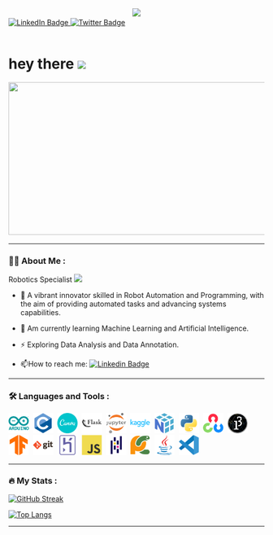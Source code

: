 <div id="header" align="center">
  <img src="https://media.giphy.com/media/paTz7UZbPfTZFRYnnB/giphy.gif" width="100"/>                                                                      </div>
                                                                                  
<div id="badges">
  <a href="https://www.linkedin.com/in/nancy-maina-083594182/">
    <img src="https://img.shields.io/badge/LinkedIn-blue?style=for-the-badge&logo=linkedin&logoColor=white" alt="LinkedIn Badge"/>
  </a>
  <a href="https://twitter.com/nancy_maina">
    <img src="https://img.shields.io/badge/Twitter-blue?style=for-the-badge&logo=twitter&logoColor=white" alt="Twitter Badge"/>
  </a>
</div>
<img src="https://komarev.com/ghpvc/?username=nancy-maina&style=flat-square&color=blue" alt=""/>
<h1>
  hey there
  <img src="https://media.giphy.com/media/hvRJCLFzcasrR4ia7z/giphy.gif" width="30px"/>
</h1>

<div align="center">
  <img src="https://media.giphy.com/media/L1R1tvI9svkIWwpVYr/giphy.gif" width="600" height="300"/>
</div>

---

### :woman_technologist: About Me :

Robotics Specialist <img src="https://media.giphy.com/media/WUlplcMpOCEmTGBtBW/giphy.gif" width="30">

- :telescope: A vibrant innovator skilled in Robot Automation and Programming, with the aim of providing automated tasks and advancing systems capabilities.

- :seedling: Am currently learning Machine Learning and Artificial Intelligence.

- :zap: Exploring Data Analysis and Data Annotation.

- :mailbox:How to reach me: [![Linkedin Badge](https://img.shields.io/badge/-Nancy-blue?style=flat&logo=Linkedin&logoColor=white)](https://www.linkedin.com/in/nancy-maina-083594182/)

---

### :hammer_and_wrench: Languages and Tools :

<div>
  <img src="https://github.com/devicons/devicon/blob/master/icons/arduino/arduino-original-wordmark.svg" title="Arduino" alt="Arduino" width="40" height="40"/>&nbsp;
  <img src="https://github.com/devicons/devicon/blob/master/icons/c/c-original.svg" title="C" alt="C" width="40" height="40"/>&nbsp;
  <img src="https://github.com/devicons/devicon/blob/master/icons/canva/canva-original.svg" title="Canva" alt="Canva" width="40" height="40"/>&nbsp;
  <img src="https://github.com/devicons/devicon/blob/master/icons/flask/flask-original-wordmark.svg" title="Flask" alt="Flask" width="40" height="40"/>&nbsp;
  <img src="https://github.com/devicons/devicon/blob/master/icons/jupyter/jupyter-original-wordmark.svg" title="Jupyter" alt="Jupyter" width="40" height="40"/>&nbsp;
  <img src="https://github.com/devicons/devicon/blob/master/icons/kaggle/kaggle-original-wordmark.svg" title="Kaggle" alt="Kaggle" width="40" height="40"/>&nbsp;
  <img src="https://github.com/devicons/devicon/blob/master/icons/numpy/numpy-original.svg" title="Numpy" alt="Numpy" width="40" height="40"/>&nbsp;
  <img src="https://github.com/devicons/devicon/blob/master/icons/python/python-original.svg" title="Python"  alt="Python" width="40" height="40"/>&nbsp;
  <img src="https://github.com/devicons/devicon/blob/master/icons/opencv/opencv-original.svg" title="OpenCV"  alt="OpenCV" width="40" height="40"/>&nbsp;
  <img src="https://github.com/devicons/devicon/blob/master/icons/processing/processing-original.svg" title="Processing" alt="Processing" width="40" height="40"/>&nbsp;
  <img src="https://github.com/devicons/devicon/blob/master/icons/tensorflow/tensorflow-original.svg" title="Tensorflow" alt="Tensorflow" width="40" height="40"/>&nbsp;
  <img src="https://github.com/devicons/devicon/blob/master/icons/git/git-original-wordmark.svg" title="Git" **alt="Git" width="40" height="40"/>&nbsp;
  <img src="https://github.com/devicons/devicon/blob/master/icons/heroku/heroku-original.svg" title="Heroku" **alt="Heroku" width="40" height="40"/>&nbsp;
  <img src="https://github.com/devicons/devicon/blob/master/icons/javascript/javascript-original.svg" title="Javascript" **alt="JavaScript" width="40" height="40"/>&nbsp;
  <img src="https://github.com/devicons/devicon/blob/master/icons/pandas/pandas-original.svg" title="Pandas" **alt="Pandas" width="40" height="40"/>&nbsp;
  <img src="https://github.com/devicons/devicon/blob/master/icons/pycharm/pycharm-original.svg" title="Pycharm" **alt="Pycharm" width="40" height="40"/>&nbsp;
  <img src="https://github.com/devicons/devicon/blob/master/icons/java/java-original.svg" title="Java" **alt="Java" width="40" height="40"/>&nbsp;
  <img src="https://github.com/devicons/devicon/blob/master/icons/vscode/vscode-original.svg" title="Vscode" **alt="Vscode" width="40" height="40"/>&nbsp;
  
</div>

---

### :fire: My Stats :
[![GitHub Streak](https://github-readme-streak-stats.herokuapp.com?user=nancy-maina&theme=dark-smoky)](https://git.io/streak-stats)

[![Top Langs](https://github-readme-stats.vercel.app/api/top-langs/?username=nancy-maina&layout=compact&theme=vision-friendly-dark)](https://github.com/anuraghazra/github-readme-stats)

---
































<!--
**nancy-maina/nancy-maina** is a ✨ _special_ ✨ repository because its `README.md` (this file) appears on your GitHub profile.

Here are some ideas to get you started:

- 🔭 I’m currently working on ...
- 🌱 I’m currently learning ...
- 👯 I’m looking to collaborate on ...
- 🤔 I’m looking for help with ...
- 💬 Ask me about ...
- 📫 How to reach me: ...
- 😄 Pronouns: ...
- ⚡ Fun fact: ...
-->
